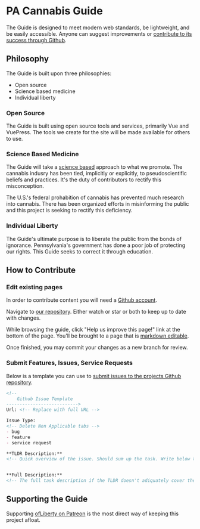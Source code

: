 # PA Cannabis Guide
The Guide is designed to meet modern web standards, be lightweight, and be easily accessible. Anyone can suggest improvements or [contribute to its success through Github](https://github.com/OfLiberty/pacannabis.guide).

## Philosophy

The Guide is built upon three philosophies:

- Open source
- Science based medicine
- Individual liberty

### Open Source

The Guide is built using open source tools and services, primarily Vue and VuePress. The tools we create for the site will be made available for others to use. 

### Science Based Medicine

The Guide will take a [science based](https://sciencebasedmedicine.org/about-science-based-medicine/) approach to what we promote. The cannabis indusry has been tied, implicitly or explicitly, to pseudoscientific beliefs and practices. It's the duty of contributors to rectify this misconception.

The U.S.'s federal prohabition of cannabis has prevented much research into cannabis. There has been organized efforts in misinforming the public and this project is seeking to rectify this deficiency.

### Individual Liberty

The Guide's ultimate purpose is to liberate the public from the bonds of ignorance. Pennsylvania's government has done a poor job of protecting our rights. This Guide seeks to correct it through education.

## How to Contribute

### Edit existing pages
In order to contribute content you will need a [Github account](https://github.com/).

Navigate to [our repository](https://github.com/OfLiberty/pacannabis.guide). Either <i class="fas fa-eye"></i> watch or <i class="fas fa-star"></i> star or both to keep up to date with changes.

While browsing the guide, click "Help us improve this page!" link at the bottom of the page. You'll be brought to a page that is [markdown editable](https://github.com/adam-p/markdown-here/wiki/Markdown-Cheatsheet).

Once finished, you may commit your changes as a new branch for review. 

### Submit Features, Issues, Service Requests

Below is a template you can use to [submit issues to the projects Github repository](https://github.com/OfLiberty/pacannabis.guide/issues/new).

```md 
<!-- 
    Github Issue Template
--------------------------->
Url: <!-- Replace with full URL -->

Issue Type: 
<!-- Delete Non Applicable tabs -->
- bug
- feature
- service request

**TLDR Description:** 
<!-- Quick overview of the issue. Should sum up the task. Write below this line. -->


**Full Description:** 
<!-- The full task description if the TLDR doesn't adiquately cover the request. Write below this line.-->


```




## Supporting the Guide

Supporting [ofLiberty on Patreon](https://www.patreon.com/ofLiberty) is the most direct way of keeping this project afloat. 